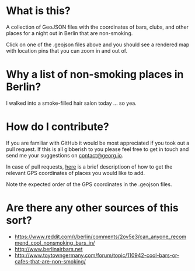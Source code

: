 # What is this?

A collection of GeoJSON files with the coordinates of bars, clubs, and other places for a night out
in Berlin that are non-smoking.

Click on one of the .geojson files above and you should see a rendered map with location pins that you can zoom
in and out of.

# Why a list of non-smoking places in Berlin?

I walked into a smoke-filled hair salon today ... so yea.

# How do I contribute?

If you are familiar with GitHub it would be most appreciated if you took out a pull request.
If this is all gibberish to you please feel free to get in touch and send me your suggestions
on contact@georg.io.

In case of pull requests, [here](https://support.google.com/maps/answer/18539?hl=en)
is a brief descriptioon of how to get
the relevant GPS coordinates of places you would like to add.

Note the expected order of the GPS coordinates in the .geojson files.

# Are there any other sources of this sort?

- https://www.reddit.com/r/berlin/comments/2ov5e3/can_anyone_recommend_cool_nonsmoking_bars_in/
- http://www.berlinairbars.net
- http://www.toytowngermany.com/forum/topic/110942-cool-bars-or-cafes-that-are-non-smoking/
